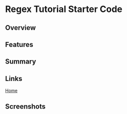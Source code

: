 # Regex Tutorial Starter Code

## Overview


## Features


## Summary

## Links
[Home](https://github.com/san1718/mc17_Regex_Tutorial)
<br />

## Screenshots
